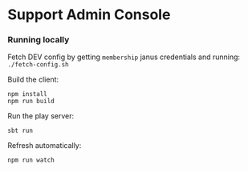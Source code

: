 # Support Admin Console

### Running locally
Fetch DEV config by getting `membership` janus credentials and running:
`./fetch-config.sh`

Build the client:
```
npm install
npm run build
```

Run the play server:
```
sbt run
```

Refresh automatically:
```
npm run watch
```
